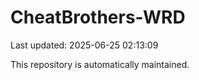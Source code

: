 # CheatBrothers-WRD

Last updated: 2025-06-25 02:13:09

This repository is automatically maintained.
